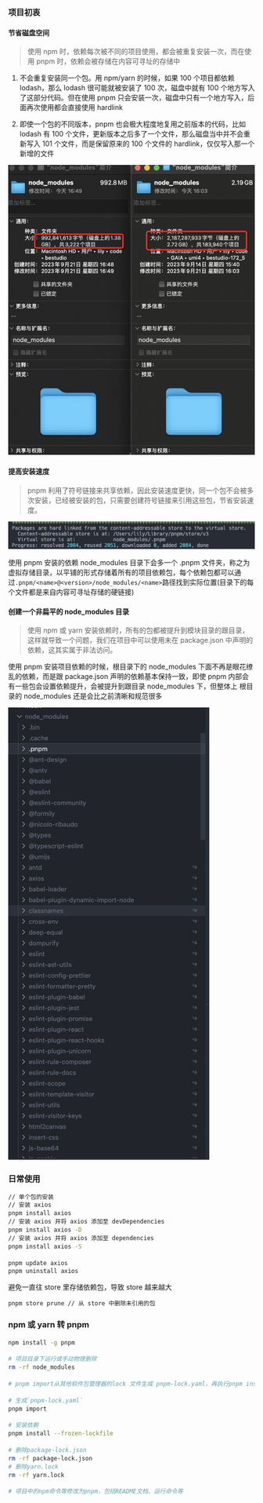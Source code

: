 ### 项目初衷
#### 节省磁盘空间
> 使用 npm 时，依赖每次被不同的项目使用，都会被重复安装一次，而在使用 pnpm 时，依赖会被存储在内容可寻址的存储中

1. 不会重复安装同一个包。用 npm/yarn 的时候，如果 100 个项目都依赖 lodash，那么 lodash 很可能就被安装了 100 次，磁盘中就有 100 个地方写入了这部分代码。但在使用 pnpm 只会安装一次，磁盘中只有一个地方写入，后面再次使用都会直接使用 hardlink

2. 即使一个包的不同版本，pnpm 也会极大程度地复用之前版本的代码，比如 lodash 有 100 个文件，更新版本之后多了一个文件，那么磁盘当中并不会重新写入 101 个文件，而是保留原来的 100 个文件的 hardlink，仅仅写入那一个新增的文件

![pnpm-3](./3.png)

#### 提高安装速度
> pnpm 利用了符号链接来共享依赖，因此安装速度更快，同一个包不会被多次安装，已经被安装的包，只需要创建符号链接来引用这些包，节省安装速度。

![pnpm-1](./1.jpg)

使用 pnpm 安装的依赖 node_modules 目录下会多一个 .pnpm 文件夹，称之为虚拟存储目录，以平铺的形式存储着所有的项目依赖包，每个依赖包都可以通过`.pnpm/<name>@<version>/node_modules/<name>`路径找到实际位置(目录下的每个文件都是来自内容可寻址存储的硬链接)

#### 创建一个非扁平的 node_modules 目录

> 使用 npm 或 yarn 安装依赖时，所有的包都被提升到模块目录的跟目录，这样就导致一个问题，我们在项目中可以使用未在 package.json 中声明的依赖，这其实属于非法访问。

使用 pnpm 安装项目依赖的时候，根目录下的 node_modules 下面不再是眼花缭乱的依赖，而是跟 package.json 声明的依赖基本保持一致，即使 pnpm 内部会有一些包会设置依赖提升，会被提升到跟目录 node_modules 下，但整体上 根目录的 node_modules 还是会比之前清晰和规范很多

![pnpm-1](./2.jpg)


### 日常使用

```bash
// 单个包的安装
// 安装 axios
pnpm install axios
// 安装 axios 并将 axios 添加至 devDependencies
pnpm install axios -D
// 安装 axios 并将 axios 添加至 dependencies
pnpm install axios -S

pnpm update axios
pnpm uninstall axios

```

避免一直往 store 里存储依赖包，导致 store 越来越大

```
pnpm store prune // 从 store 中删除未引用的包
```

### npm 或 yarn 转 pnpm

```bash
npm install -g pnpm

# 项目目录下运行或手动物理删除
rm -rf node_modules

# pnpm import从其他软件包管理器的lock 文件生成 pnpm-lock.yaml，再执行pnpm install --frozen-lockfile（相当于npm ci）生成依赖，防止没有lock文件意外升级依赖包，导致项目出错

# 生成`pnpm-lock.yaml`
pnpm import

# 安装依赖
pnpm install --frozen-lockfile

# 删除package-lock.json
rm -rf package-lock.json
# 删除yarn.lock
rm -rf yarn.lock

# 项目中的npm命令等修改为pnpm，包括README文档、运行命令等
```